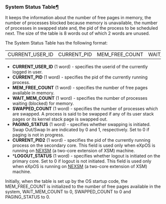 ### System Status Table[¶](https://exposnitc.github.io/expos-docs/os-design/mem-ds/#system-status-table "Permanent link")

It keeps the information about the number of free pages in memory, the number of processes blocked because memory is unavailable, the number of processes in swapped state and, the pid of the process to be scheduled next. The size of the table is 8 words out of which 2 words are unused.

The System Status Table has the following format:

|   |   |   |   |   |   |   |   |
|---|---|---|---|---|---|---|---|
|CURRENT_USER_ID|CURRENT_PID|MEM_FREE_COUNT|WAIT_MEM_COUNT|SWAPPED_COUNT|PAGING_STATUS|CURRENT_PID2|LOGOUT_STATUS|

- **CURRENT_USER_ID** (1 word) - specifies the userid of the currently logged in user.
- **CURRENT_PID** (1 word) - specifies the pid of the currently running process.
- **MEM_FREE_COUNT** (1 word) - specifies the number of free pages available in memory.
- **WAIT_MEM_COUNT** (1 word) - specifies the number of processes waiting (blocked) for memory.
- **SWAPPED_COUNT** (1 word) - specifies the number of processes which are swapped. A process is said to be swapped if any of its user stack pages or its kernel stack page is swapped out.
- **PAGING_STATUS** (1 word) - specifies whether swapping is initiated. Swap Out/Swap In are indicated by 0 and 1, respectively. Set to 0 if paging is not in progress.
- **CURRENT_PID2** (1 word) - specifies the pid of the currently running process on the secondary core. This field is used only when eXpOS is running on [NEXSM](https://exposnitc.github.io/expos-docs/arch-spec/nexsm/) (a two-core extension of XSM) machine.
- ***LOGOUT_STATUS** (1 word) - specifies whether logout is initiated on the primary core. Set to 0 if logout is not initiated. This field is used only when eXpOS is running on [NEXSM](https://exposnitc.github.io/expos-docs/arch-spec/nexsm/) (a two-core extension of XSM) machine.

Initially, when the table is set up by the OS startup code, the MEM_FREE_COUNT is initialized to the number of free pages available in the system, WAIT_MEM_COUNT to 0, SWAPPED_COUNT to 0 and PAGING_STATUS to 0.